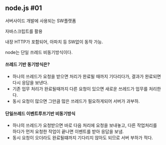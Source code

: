 ## node.js #01



서버사이드 개발에 사용되는 SW플랫폼

자바스크립트를 활용

내장 HTTP가 포함되어, 아파치 등 SW없이 동작 가능.



node는 단일 쓰레드 비동기방식이다.



#### 쓰레드 기반 동기방식은?

- 하나의 쓰레드가 요청을 받으면 처리가 완료될 때까지 기다리다가, 결과가 완료되면 다시 응답을 보낸다.
- 기존 업무 처리가 완료될때까지 다른 요청이 있으면 새로운 쓰레드가 업무를 처리한다.
- 동시 요청이 많으면 그만큼 많은 쓰레드가 필요하게되어 서버가 과부하.

#### 단일쓰레드 이벤트루프기반 비동기방식

- 하나의 쓰레드가 요청받으면 바로 다음 처리에 요청을 보내놓고, 다른 작업처리를 하다가 먼저 요청한 작업이 끝나면 이벤트를 받아 응답을 보냄.
- 동시 요청이 오더라도 완료될떄까지 기다리지 않아도 되므로 서버 부하가 적다.

